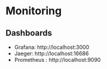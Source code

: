 # Monitoring

## Dashboards

- Grafana: http://localhost:3000
- Jaeger: http://localhost:16686
- Prometheus : http://localhost:9090


